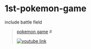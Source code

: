 # 1st-pokemon-game
include battle field

<blockquote class="imgur-embed-pub" lang="en" data-id="a/paoll2W"  ><a href="//imgur.com/a/paoll2W">pokemon game</a>
#
  
[![youtube link]([img]https://imgur.com/a/paoll2W)](https://youtu.be/tvwTLzRrv3A "youtube link")
